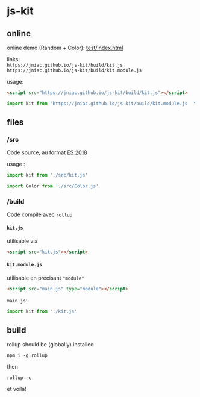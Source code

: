 # js-kit

## online

online demo (Random + Color): [test/index.html](https://jniac.github.io/js-kit/test/)  

links:  
`https://jniac.github.io/js-kit/build/kit.js`  
`https://jniac.github.io/js-kit/build/kit.module.js`  

usage:  
```html
<script src="https://jniac.github.io/js-kit/build/kit.js"></script>
```
```javascript
import kit from 'https://jniac.github.io/js-kit/build/kit.module.js  '
```
## files

### /src

Code source, au format [ES 2018](https://flaviocopes.com/es2018/)

usage :
```javascript
import kit from './src/kit.js'
```
```javascript
import Color from './src/Color.js'
```

### /build

Code compilé avec [`rollup`](https://rollupjs.org/guide/en/)

#### `kit.js`  
utilisable via
```html
<script src="kit.js"></script>
```

#### `kit.module.js`  
utilisable en précisant `"module"`
```html
<script src="main.js" type="module"></script>
```
`main.js`:
```javascript
import kit from './kit.js'
```

## build
rollup should be (globally) installed
```shell
npm i -g rollup
```
then
```shell
rollup -c
```
et voilà!
